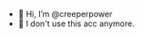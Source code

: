 - 👋 Hi, I’m @creeperpower
- 👀 I don't use this acc anymore.

<!---
creeperpower/creeperpower is a ✨ special ✨ repository because its `README.md` (this file) appears on your GitHub profile.
You can click the Preview link to take a look at your changes.
--->
